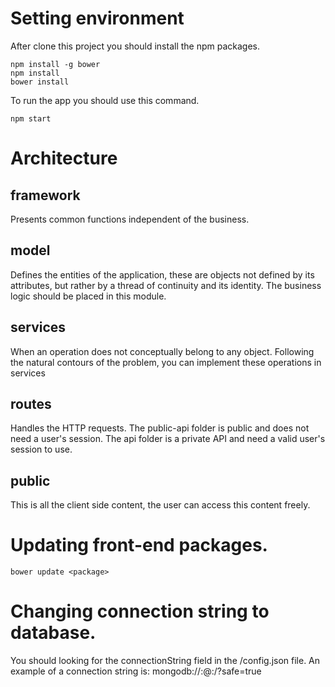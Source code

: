 # Setting environment
After clone this project you should install the npm packages.

    npm install -g bower
    npm install
    bower install

To run the app you should use this command.

    npm start

# Architecture

## framework
Presents common functions independent of the business.

## model
Defines the entities of the application, these are objects not defined by its attributes, but rather by a thread of continuity and its identity.
The business logic should be placed in this module.

## services
When an operation does not conceptually belong to any object. Following the natural contours of the problem, you can implement these operations in services

## routes
Handles the HTTP requests.
The public-api folder is public and does not need a user's session.
The api folder is a private API and need a valid user's session to use.

## public
This is all the client side content, the user can access this content freely.

# Updating front-end packages.

    bower update <package>

# Changing connection string to database.
You should looking for the connectionString field in the /config.json file. An example of a connection string is: mongodb://<user>:<password>@<server>:<port>/<database>?safe=true